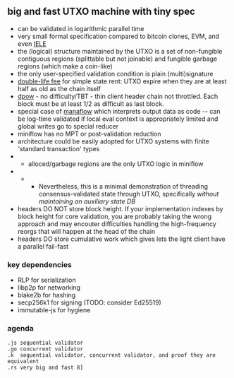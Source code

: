 big and fast UTXO machine with tiny spec
---

* can be validated in logarithmic parallel time
* very small formal specification compared to bitcoin clones, EVM, and even [IELE](https://github.com/runtimeverification/iele-semantics)
* the (logical) structure maintained by the UTXO is a set of non-fungible contiguous regions (splittable but not joinable) and fungible garbage regions (which make a coin-like)
* the only user-specified validation condition is plain (multi)signature
* [double-life fee](https://word.site/2019/12/03/double-life-fee/) for simple state rent: UTXO expire when they are at least half as old as the chain itself
* [dpow](https://word.site/2019/11/12/dynamic-pow/) - no difficulty/TBT - thin client header chain not throttled. Each block must be at least 1/2 as difficult as last block.
* special case of [manaflow](https://word.site/2019/11/26/manaflow/) which interprets output data as code -- can be log-time validated if local eval context is appropriately limited and global writes go to special reducer
* miniflow has no MPT or post-validation reduction
* architecture could be easily adopted for UTXO systems with finite 'standard transaction' types
* * alloced/garbage regions are the only UTXO logic in miniflow
* * * Nevertheless, this is a minimal demonstration of threading consensus-validated state through UTXO, specifically *without maintaining an auxiliary state DB*
* headers DO NOT store block height. If your implementation indexes by block height for core validation, you are probably taking the wrong approach and may encouter difficulties handling the high-frequency reorgs that will happen at the head of the chain
* headers DO store cumulative work which gives lets the light client have a parallel fail-fast

### key dependencies

* RLP for serialization
* libp2p for networking
* blake2b for hashing
* secp256k1 for signing (TODO: consider Ed25519)
* immutable-js for hygiene

### agenda

```
.js sequential validator
.go concurrent validator
.k  sequential validator, concurrent validator, and proof they are equivalent
.rs very big and fast 8]
```
